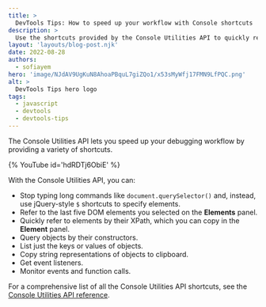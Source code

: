 ```yaml
---
title: >
  DevTools Tips: How to speed up your workflow with Console shortcuts
description: >
  Use the shortcuts provided by the Console Utilities API to quickly refer to recent elements, query objects, monitor events and function calls, and more.
layout: 'layouts/blog-post.njk'
date: 2022-08-28
authors:
  - sofiayem
hero: 'image/NJdAV9UgKuN8AhoaPBquL7giZQo1/x53sMyWfj17FMN9LfPQC.png'
alt: >
  DevTools Tips hero logo
tags:
  - javascript
  - devtools
  - devtools-tips
---
```


The Console Utilities API lets you speed up your debugging workflow by providing a variety of shortcuts.

{% YouTube id='hdRDTj6ObiE' %}

With the Console Utilities API, you can:

- Stop typing long commands like `document.querySelector()` and, instead, use jQuery-style `$` shortcuts to specify elements.
- Refer to the last five DOM elements you selected on the **Elements** panel.
- Quickly refer to elements by their XPath, which you can copy in the **Element** panel.
- Query objects by their constructors.
- List just the keys or values of objects.
- Copy string representations of objects to clipboard.
- Get event listeners.
- Monitor events and function calls.

For a comprehensive list of all the Console Utilities API shortcuts, see the [Console Utilities API reference](/docs/devtools/console/utilities/).
